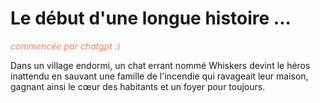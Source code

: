 # Le début d'une longue histoire ... 
<span style="color:salmon">*commencée par chatgpt :)*</span>

Dans un village endormi, un chat errant nommé Whiskers devint le héros inattendu en sauvant une famille de l'incendie qui ravageait leur maison, gagnant ainsi le cœur des habitants et un foyer pour toujours.

